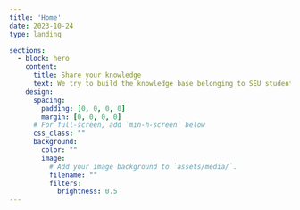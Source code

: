 ```yaml
---
title: 'Home'
date: 2023-10-24
type: landing

sections:
  - block: hero
    content:
      title: Share your knowledge
      text: We try to build the knowledge base belonging to SEU students 🎉
    design:
      spacing:
        padding: [0, 0, 0, 0]
        margin: [0, 0, 0, 0]
      # For full-screen, add `min-h-screen` below
      css_class: ""
      background:
        color: ""
        image:
          # Add your image background to `assets/media/`.
          filename: ""
          filters:
            brightness: 0.5
---
```

